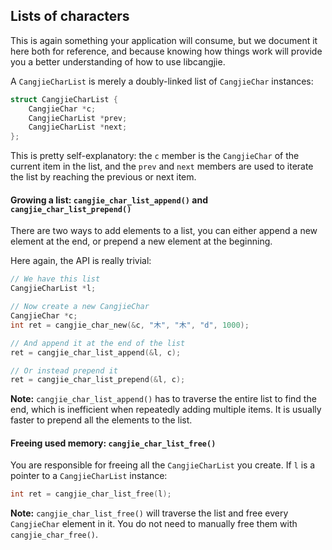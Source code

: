 ## Lists of characters

This is again something your application will consume, but we document it here
both for reference, and because knowing how things work will provide you a
better understanding of how to use libcangjie.

A `CangjieCharList` is merely a doubly-linked list of `CangjieChar` instances:

```c
struct CangjieCharList {
    CangjieChar *c;
    CangjieCharList *prev;
    CangjieCharList *next;
};
```

This is pretty self-explanatory: the `c` member is the `CangjieChar` of the
current item in the list, and the `prev` and `next` members are used to
iterate the list by reaching the previous or next item.

#### Growing a list: `cangjie_char_list_append()` and `cangjie_char_list_prepend()`

There are two ways to add elements to a list, you can either append a new
element at the end, or prepend a new element at the beginning.

Here again, the API is really trivial:

```c
// We have this list
CangjieCharList *l;

// Now create a new CangjieChar
CangjieChar *c;
int ret = cangjie_char_new(&c, "木", "木", "d", 1000);

// And append it at the end of the list
ret = cangjie_char_list_append(&l, c);

// Or instead prepend it
ret = cangjie_char_list_prepend(&l, c);
```

**Note:** `cangjie_char_list_append()` has to traverse the entire list to find
the end, which is inefficient when repeatedly adding multiple items. It is
usually faster to prepend all the elements to the list.

#### Freeing used memory: `cangjie_char_list_free()`

You are responsible for freeing all the `CangjieCharList` you create. If `l`
is a pointer to a `CangjieCharList` instance:

```c
int ret = cangjie_char_list_free(l);
```

**Note:** `cangjie_char_list_free()` will traverse the list and free every
`CangjieChar` element in it. You do not need to manually free them with
`cangjie_char_free()`.

